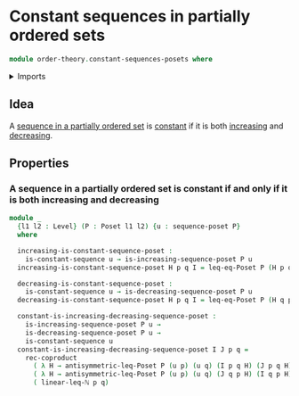 # Constant sequences in partially ordered sets

```agda
module order-theory.constant-sequences-posets where
```

<details><summary>Imports</summary>

```agda
open import elementary-number-theory.inequality-natural-numbers

open import foundation.constant-sequences
open import foundation.coproduct-types
open import foundation.universe-levels

open import order-theory.decreasing-sequences-posets
open import order-theory.increasing-sequences-posets
open import order-theory.posets
open import order-theory.sequences-posets
```

</details>

## Idea

A [sequence in a partially ordered set](order-theory.sequences-posets.md) is
[constant](foundation.constant-sequences.md) if it is both
[increasing](order-theory.increasing-sequences-posets.md) and
[decreasing](order-theory.decreasing-sequences-posets.md).

## Properties

### A sequence in a partially ordered set is constant if and only if it is both increasing and decreasing

```agda
module _
  {l1 l2 : Level} (P : Poset l1 l2) {u : sequence-poset P}
  where

  increasing-is-constant-sequence-poset :
    is-constant-sequence u → is-increasing-sequence-poset P u
  increasing-is-constant-sequence-poset H p q I = leq-eq-Poset P (H p q)

  decreasing-is-constant-sequence-poset :
    is-constant-sequence u → is-decreasing-sequence-poset P u
  decreasing-is-constant-sequence-poset H p q I = leq-eq-Poset P (H q p)

  constant-is-increasing-decreasing-sequence-poset :
    is-increasing-sequence-poset P u →
    is-decreasing-sequence-poset P u →
    is-constant-sequence u
  constant-is-increasing-decreasing-sequence-poset I J p q =
    rec-coproduct
      ( λ H → antisymmetric-leq-Poset P (u p) (u q) (I p q H) (J p q H))
      ( λ H → antisymmetric-leq-Poset P (u p) (u q) (J q p H) (I q p H))
      ( linear-leq-ℕ p q)
```
